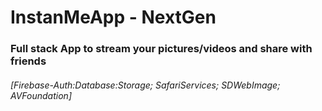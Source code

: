 
# InstanMeApp - NextGen
### Full stack App to stream your pictures/videos and share with friends





###### [Firebase-Auth:Database:Storage; SafariServices; SDWebImage; AVFoundation]
